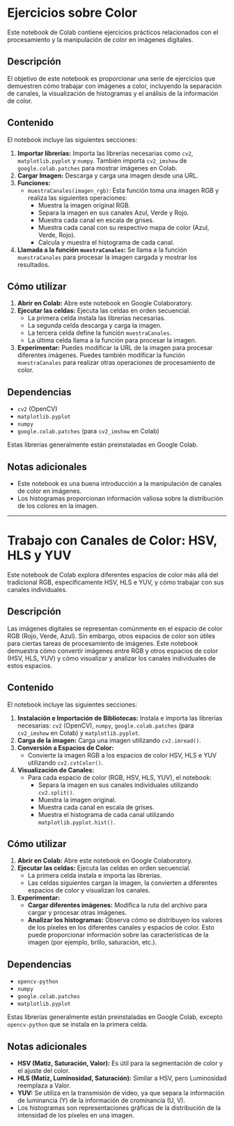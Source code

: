 # Ejercicios sobre Color

Este notebook de Colab contiene ejercicios prácticos relacionados con el procesamiento y la manipulación de color en imágenes digitales.

## Descripción

El objetivo de este notebook es proporcionar una serie de ejercicios que demuestren cómo trabajar con imágenes a color, incluyendo la separación de canales, la visualización de histogramas y el análisis de la información de color.

## Contenido

El notebook incluye las siguientes secciones:

1.  **Importar librerías:** Importa las librerías necesarias como `cv2`, `matplotlib.pyplot` y `numpy`. También importa `cv2_imshow` de `google.colab.patches` para mostrar imágenes en Colab.
2.  **Cargar Imagen:** Descarga y carga una imagen desde una URL.
3.  **Funciones:**
    * `muestraCanales(imagen_rgb)`:  Esta función toma una imagen RGB y realiza las siguientes operaciones:
        * Muestra la imagen original RGB.
        * Separa la imagen en sus canales Azul, Verde y Rojo.
        * Muestra cada canal en escala de grises.
        * Muestra cada canal con su respectivo mapa de color (Azul, Verde, Rojo).
        * Calcula y muestra el histograma de cada canal.
4.  **Llamada a la función `muestraCanales`:** Se llama a la función `muestraCanales` para procesar la imagen cargada y mostrar los resultados.

## Cómo utilizar

1.  **Abrir en Colab:** Abre este notebook en Google Colaboratory.
2.  **Ejecutar las celdas:** Ejecuta las celdas en orden secuencial.
    * La primera celda instala las librerías necesarias.
    * La segunda celda descarga y carga la imagen.
    * La tercera celda define la función `muestraCanales`.
    * La última celda llama a la función para procesar la imagen.
3.  **Experimentar:** Puedes modificar la URL de la imagen para procesar diferentes imágenes. Puedes también modificar la función `muestraCanales` para realizar otras operaciones de procesamiento de color.

## Dependencias

* `cv2` (OpenCV)
* `matplotlib.pyplot`
* `numpy`
* `google.colab.patches` (para `cv2_imshow` en Colab)

Estas librerías generalmente están preinstaladas en Google Colab.

## Notas adicionales

* Este notebook es una buena introducción a la manipulación de canales de color en imágenes.
* Los histogramas proporcionan información valiosa sobre la distribución de los colores en la imagen.

--------------------------------------------------------------------------
# Trabajo con Canales de Color: HSV, HLS y YUV

Este notebook de Colab explora diferentes espacios de color más allá del tradicional RGB, específicamente HSV, HLS e YUV, y cómo trabajar con sus canales individuales.

## Descripción

Las imágenes digitales se representan comúnmente en el espacio de color RGB (Rojo, Verde, Azul). Sin embargo, otros espacios de color son útiles para ciertas tareas de procesamiento de imágenes. Este notebook demuestra cómo convertir imágenes entre RGB y otros espacios de color (HSV, HLS, YUV) y cómo visualizar y analizar los canales individuales de estos espacios.

## Contenido

El notebook incluye las siguientes secciones:

1.  **Instalación e Importación de Bibliotecas:** Instala e importa las librerías necesarias: `cv2` (OpenCV), `numpy`, `google.colab.patches` (para `cv2_imshow` en Colab) y `matplotlib.pyplot`.
2.  **Carga de la imagen:** Carga una imagen utilizando `cv2.imread()`.
3.  **Conversión a Espacios de Color:**
    * Convierte la imagen RGB a los espacios de color HSV, HLS e YUV utilizando `cv2.cvtColor()`.
4.  **Visualización de Canales:**
    * Para cada espacio de color (RGB, HSV, HLS, YUV), el notebook:
        * Separa la imagen en sus canales individuales utilizando `cv2.split()`.
        * Muestra la imagen original.
        * Muestra cada canal en escala de grises.
        * Muestra el histograma de cada canal utilizando `matplotlib.pyplot.hist()`.

## Cómo utilizar

1.  **Abrir en Colab:** Abre este notebook en Google Colaboratory.
2.  **Ejecutar las celdas:** Ejecuta las celdas en orden secuencial.
    * La primera celda instala e importa las librerías.
    * Las celdas siguientes cargan la imagen, la convierten a diferentes espacios de color y visualizan los canales.
3.  **Experimentar:**
    * **Cargar diferentes imágenes:** Modifica la ruta del archivo para cargar y procesar otras imágenes.
    * **Analizar los histogramas:** Observa cómo se distribuyen los valores de los píxeles en los diferentes canales y espacios de color. Esto puede proporcionar información sobre las características de la imagen (por ejemplo, brillo, saturación, etc.).

## Dependencias

* `opencv-python`
* `numpy`
* `google.colab.patches`
* `matplotlib.pyplot`

Estas librerías generalmente están preinstaladas en Google Colab, excepto `opencv-python` que se instala en la primera celda.

## Notas adicionales

* **HSV (Matiz, Saturación, Valor):** Es útil para la segmentación de color y el ajuste del color.
* **HLS (Matiz, Luminosidad, Saturación):** Similar a HSV, pero Luminosidad reemplaza a Valor.
* **YUV:** Se utiliza en la transmisión de video, ya que separa la información de luminancia (Y) de la información de crominancia (U, V).
* Los histogramas son representaciones gráficas de la distribución de la intensidad de los píxeles en una imagen.
